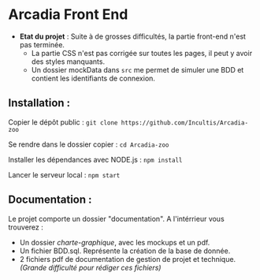 # Arcadia Front End
- **Etat du projet** : Suite à de grosses difficultés, la partie front-end n'est pas terminée.
    - La partie CSS n'est pas corrigée sur toutes les pages, il peut y avoir des styles manquants.
    - Un dossier mockData dans `src` me permet de simuler une BDD et contient les identifiants de connexion.
## Installation :
Copier le dépôt public :
`git clone https://github.com/Incultis/Arcadia-zoo`

Se rendre dans le dossier copier : `cd Arcadia-zoo`

Installer les dépendances avec NODE.js : `npm install`

Lancer le serveur local : `npm start`

## Documentation :
Le projet comporte un dossier "documentation".
A l'intérrieur vous trouverez :
- Un dossier *charte-graphique*, avec les mockups et un pdf.
- Un fichier BDD.sql. Représente la création de la base de donnée.
- 2 fichiers pdf de documentation de gestion de projet et technique. *(Grande difficulté pour rédiger ces fichiers)*